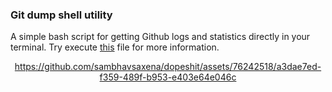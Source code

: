### Git dump shell utility

A simple bash script for getting Github logs and statistics directly in your terminal. Try execute [this](https://github.com/sambhavsaxena/dopeshit/blob/main/git-dump/git-dump.sh) file for more information.

<div align="center">

https://github.com/sambhavsaxena/dopeshit/assets/76242518/a3dae7ed-f359-489f-b953-e403e64e046c

</div>
